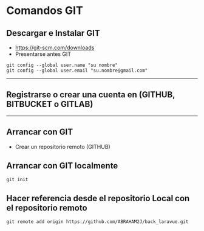 # Comandos GIT
## Descargar e Instalar GIT
 - https://git-scm.com/downloads
 - Presentarse antes GIT
```
git config --global user.name "su nombre"
git config --global user.email "su.nombre@gmail.com"
```
---
## Registrarse o crear una cuenta en (GITHUB, BITBUCKET o GITLAB)
---

## Arrancar con GIT
- Crear un repositorio remoto (GITHUB)
## Arrancar con GIT localmente
```
git init
```

## Hacer referencia desde el repositorio Local con el repositorio remoto

```
git remote add origin https://github.com/ABRAHAM2J/back_laravue.git
```


